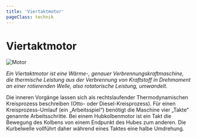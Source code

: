 ```yaml
---
title: 'Viertaktmotor'
pageClass: technik
---
```


<infoBox>

# Viertaktmotor

![Motor](/img/media/motor.jpg "Motor")

*Ein Viertaktmotor ist eine Wärme-, genauer Verbrennungskraftmaschine, die thermische Leistung aus der Verbrennung von Kraftstoff in Drehmoment an einer rotierenden Welle, also rotatorische Leistung, umwandelt.*

</infoBox>

<YouTube videoid="C0unbau0yXc" desc="4-Takt-Motor"/>

Die inneren Vorgänge lassen sich als rechtslaufender Thermodynamischen Kreisprozess beschreiben (Otto- oder Diesel-Kreisprozess). Für einen Kreisprozess-Umlauf (ein „Arbeitsspiel“) benötigt die Maschine vier „Takte“ genannte Arbeitsschritte. Bei einem Hubkolbenmotor ist ein Takt die Bewegung des Kolbens von einem Endpunkt des Hubes zum anderen. Die Kurbelwelle vollführt daher während eines Taktes eine halbe Umdrehung.

<YouTube videoid="RuRC4qbnW7I" desc="Vergleich Otto- Dieselmotor"/>
